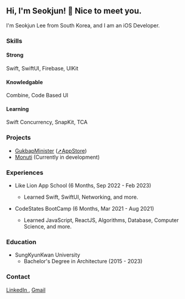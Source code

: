 ## Hi, I'm Seokjun! 👋 Nice to meet you.

I'm Seokjun Lee from South Korea, and I am an iOS Developer.

### Skills
#### Strong
Swift, SwiftUI, Firebase, UIKit

#### Knowledgable
Combine, Code Based UI

#### Learning
Swift Concurrency, SnapKit, TCA

### Projects
- <a href="https://github.com/GoodVibeMinister/GukbapMinister">GukbapMinister</a> (<a href="https://apps.apple.com/kr/app/국밥부장관/id6445902309">➚AppStore</a>)
- <a href="https://github.com/MartinLeeSJ/GongdeunTop">Monuti</a> (Currently in development)

### Experiences
- Like Lion App School (6 Months, Sep 2022 - Feb 2023)
  - Learned Swift, SwiftUI, Networking, and more.

- CodeStates BootCamp (6 Months, Mar 2021 - Aug 2021)
  - Learned JavaScript, ReactJS, Algorithms, Database, Computer Science, and more.

### Education
- SungKyunKwan University
  - Bachelor's Degree in Architecture (2015 - 2023)
### Contact
<a href="https://www.linkedin.com/in/석준-이-a74366258/" target="_blank">
  LinkedIn
</a>,
<a href="mailto:tjr2922@gmail.com">
  Gmail
</a>
 





